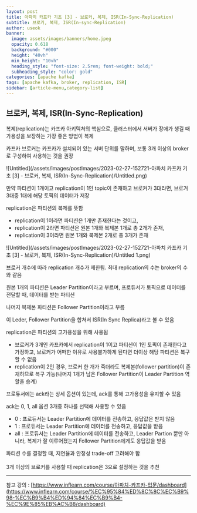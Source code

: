 ```yaml
---
layout: post
title: 아파치 카프카 기초 [3] - 브로커, 복제, ISR(In-Sync-Replication)
subtitle: 브로커, 복제, ISR(In-sync-Replication)
author: useok
banner:
  image: assets/images/banners/home.jpeg
  opacity: 0.618
  background: "#000"
  height: "40vh"
  min_height: "10vh"
  heading_style: "font-size: 2.5rem; font-weight: bold;"
  subheading_style: "color: gold"
categories: [apache kafka]
tags: [apache kafka, broker, replication, ISR]
sidebar: [article-menu,category-list] 
---
```

## 브로커, 복제, ISR(In-Sync-Replication)

복제(replication)는 카프카 아키텍쳐의 핵심으로, 클러스터에서 서버가 장애가 생길 때 가용성을 보장하는 가장 좋은 방법이 복제

카프카 브로커는 카프카가 설치되어 있는 서버 단위를 말하며, 보통 3개 이상의 broker로 구성하여 사용하는 것을 권장

![Untitled](/assets/images/postImages/2023-02-27-152721-아파치 카프카 기초 [3] - 브로커, 복제, ISR(In-Sync-Replication)/Untitled.png)

만약 파티션이 1개이고 replication이 1인 topic이 존재하고 브로커가 3대라면, 브로거 3대중 1대에 해당 토픽의 데이터가 저장

replication은 파티션의 복제를 뜻함

- replication이 1이라면 파티션은 1개만 존재한다는 것이고,
- replication이 2라면 파티션은 원본 1개와 복제본 1개로 총 2개가 존재,
- replication이 3이라면 원본 1개와 복제본 2개로 총 3개가 존재

![Untitled](/assets/images/postImages/2023-02-27-152721-아파치 카프카 기초 [3] - 브로커, 복제, ISR(In-Sync-Replication)/Untitled 1.png)

브로커 개수에 따라 replication 개수가 제한됨. 최대 replication의 수는 broker의 수와 같음

원본 1개의 파티션은 Leader Partition이라고 부르며, 프로듀서가 토픽으로 데이터를 전달할 때, 데이터를 받는 파티션

나머지 복제본 파티션은 Follower Partition이라고 부름

이 Leder, Follower Partition을 합쳐서 ISR(In Sync Replica)라고 볼 수 있음

replication은 파티션의 고가용성을 위해 사용됨

- 브로커가 3개인 카프카에서 replication이 1이고 파티션이 1인 토픽이 존재한다고 가정하고, 브로커가 어떠한 이유로 사용불가하게 된다면 더이상 해당 파티션은 복구할 수 없음
- replication이 2인 경우, 브로커 한 개가 죽더라도 복제본(follower partition)이 존재하므로 복구 가능(나머지 1개가 남은 Follower Partition이 Leader Partition 역할을 승계)

프로듀서에는 ack라는 상세 옵션이 있는데, ack를 통해 고가용성을 유지할 수 있음

ack는 0, 1, all 옵션 3개중 하나를 선택해 사용할 수 있음

- 0 : 프로듀서는 Leader Partition에 데이터를 전송하고, 응답값은 받지 않음
- 1 : 프로듀서는 Leader Partition에 데이터를 전송하고, 응답값을 받음
- all : 프로듀서는 Leader Partition에 데이터를 전송하고,  Leader Partion 뿐만 아니라, 복제가 잘 이루어졌는지 Follower Partition에게도 응답값을 받음

파티션 수를 결정할 때, 지연율과 안정성 trade-off 고려해야 함
<br><br>3개 이상의 브로커를 사용할 때 replication은 3으로 설정하는 것을 추천


---

참고 강의 : [https://www.inflearn.com/course/아파치-카프카-입문/dashboard](https://www.inflearn.com/course/%EC%95%84%ED%8C%8C%EC%B9%98-%EC%B9%B4%ED%94%84%EC%B9%B4-%EC%9E%85%EB%AC%B8/dashboard)

